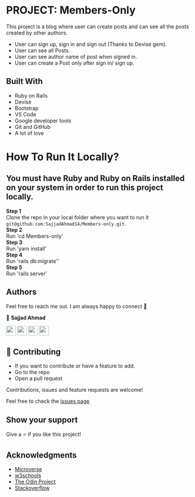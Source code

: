# PROJECT: Members-Only

This project is a blog where user can create posts and can see all the posts created by other authors.

- User can sign up, sign in and sign out (Thanks to Devise gem).
- User can see all Posts.
- User can see author name of post when signed in.
- User can create a Post only after sign in/ sign up.

## Built With

- Ruby on Rails
- Devise
- Bootstrap
- VS Code
- Google developer tools
- Git and GitHub
- A lot of love


# How To Run It Locally?


## You must have Ruby and Ruby on Rails installed on your system in order to run this  project locally.

**Step 1**<br>
Clone the repo in your local folder where you want to run it<br>
`git@github.com:SajjadAhmad14/Members-only.git`.<br>
**Step 2**<br>
Run 'cd Members-only'<br>
**Step 3**<br>
Run 'yarn install'<br>
**Step 4**<br>
Run 'rails db:migrate''<br>
**Step 5**<br>
Run 'rails server'


## Authors

Feel free to reach me out. I am always happy to connect :slightly_smiling_face:

👤 **Sajjad Ahmad**


[<code><img height="26" src="https://cdn.iconscout.com/icon/free/png-256/github-153-675523.png"></code>](https://github.com/SajjadAhmad14)
[<code><img height="26" src="https://upload.wikimedia.org/wikipedia/sco/thumb/9/9f/Twitter_bird_logo_2012.svg/1200px-Twitter_bird_logo_2012.svg.png"></code>](https://twitter.com/Sajjad_Ahmad14)
[<code><img height="26" src="https://upload.wikimedia.org/wikipedia/commons/thumb/c/c9/Linkedin.svg/1200px-Linkedin.svg.png"></code>](https://www.linkedin.com/in/sajjadahmad14)
[<code><img height="26" src="https://upload.wikimedia.org/wikipedia/commons/a/ab/Gmail_Icon.svg"></code>](jogimar14@gmail.com)



## 🤝 Contributing

- If you want to contribute or have a feature to add.
- Go to the repo
- Open a pull request

Contributions, issues and feature requests are welcome!

Feel free to check the [issues page](https://github.com/SajjadAhmad14/Members-only/issues)

## Show your support

Give a ⭐️ if you like this project!

## Acknowledgments

- <a href="https://www.microverse.org/" target="_blank">Microverse</a>
- <a href="https://www.w3schools.com/" target="_blank">w3schools</a> 
- <a href="https://www.theodinproject.com/" target="_blank">The Odin Project</a>
- <a href="https://www.stackoverflow.com/" target="_blank">Stackoverflow</a>